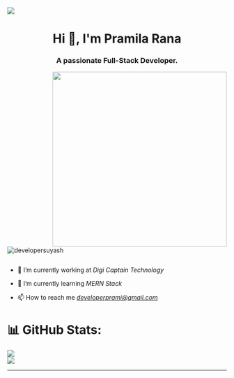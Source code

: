 <img  src="https://user-images.githubusercontent.com/121715823/235297659-e41a14e9-f31a-4155-9bd7-7e5347f4a4fb.png" >
<h1 align="center">Hi 👋, I'm Pramila Rana</h1>
<h3 align="center">A passionate Full-Stack Developer.</h3>
<img  src="https://user-images.githubusercontent.com/121715823/235297581-a18ca06f-7cce-44a4-9d96-6be11727748e.png" align="right" width="400">
<p align="left"> <img src="https://komarev.com/ghpvc/?username=developersuyash&label=Profile%20views&color=0e75b6&style=flat" alt="developersuyash" /> </p>

<p align="left"> <a href="https://twitter.com/" target="blank"><img src="https://img.shields.io/twitter/follow/?logo=twitter&style=for-the-badge" alt="" /></a> </p>

- 🔭 I’m currently working at *Digi Captain Technology*

- 🌱 I’m currently learning *MERN Stack*

- 📫 How to reach me *developerprami@gmail.com*

# 📊 GitHub Stats:
![](https://github-readme-streak-stats.herokuapp.com/?user=DevPrami&theme=dark&hide_border=false)<br/>
![](https://github-readme-stats.vercel.app/api/top-langs/?username=DevPrami&theme=dark&hide_border=false&include_all_commits=false&count_private=false&layout=compact)



-----------------------------------------------------------------------------------------------------------------------------------------------------------------------
